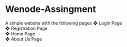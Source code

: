 # Wenode-Assingment
 A simple website with the following pages 
 ❖ Login Page <br>
 ❖ Registration Page <br>
 ❖ Home Page <br>
 ❖ About Us Page
